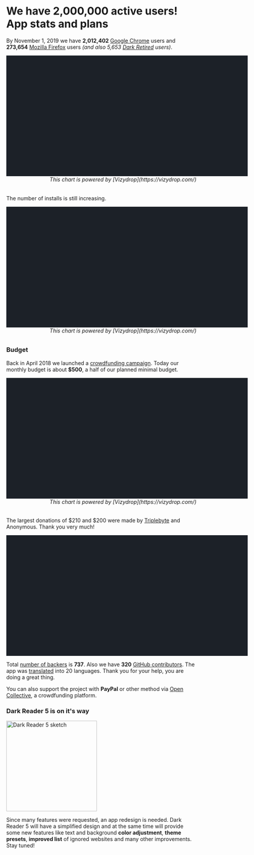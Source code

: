 # We have 2,000,000 active users! App stats and plans

By November 1, 2019 we have
**2,012,402** [Google Chrome](https://chrome.google.com/webstore/detail/dark-reader/eimadpbcbfnmbkopoojfekhnkhdbieeh) users
and **273,654** [Mozilla Firefox](https://addons.mozilla.org/firefox/addon/darkreader/) users
*(and also 5,653 [Dark Retired](https://chrome.google.com/webstore/detail/dark-retired/oibheihomapbjogmoabgfbkchjchpdfp) users)*.

<div id="chart-users" class="chart" style="background: #1c2128; width: 40rem; height: 20rem;"></div>

<h6 style="text-align: right; margin-top: 0;">This chart is powered by [Vizydrop](https://vizydrop.com/)</h6>

The number of installs is still increasing.

<div id="chart-installs-vs-uninstalls" class="chart" style="background: #1c2128; width: 40rem; height: 20rem;"></div>

<h6 style="text-align: right; margin-top: 0;">This chart is powered by [Vizydrop](https://vizydrop.com/)</h6>

### Budget

Back in April 2018 we launched a [crowdfunding campaign](https://darkreader.org/blog/dynamic-theme/). Today our monthly budget is about **$500**, a half of our planned minimal budget.

<div id="chart-backers" class="chart" style="background: #1c2128; width: 40rem; height: 20rem;"></div>

<h6 style="text-align: right; margin-top: 0;">This chart is powered by [Vizydrop](https://vizydrop.com/)</h6>

The largest donations of $210 and $200 were made by [Triplebyte](https://triplebyte.com/) and Anonymous. Thank you very much!

<div id="chart-donations" class="chart" style="background: #1c2128; width: 40rem; height: 20rem;"></div>

Total [number of backers](https://opencollective.com/darkreader#section-contributors) is **737**.
Also we have **320** [GitHub contributors](https://github.com/darkreader/darkreader/graphs/contributors).
The app was [translated](https://github.com/darkreader/darkreader/issues/559) into 20 languages.
Thank you for your help, you are doing a great thing.

You can also support the project with **PayPal** or other method via [Open Collective](https://opencollective.com/darkreader/contribute),
a crowdfunding platform.

### Dark Reader 5 is on it's way

<img src="/images/darkreader-5-logo-sketch.png" alt="Dark Reader 5 sketch" style="width: 15rem;" />

Since many features were requested, an app redesign is needed.
Dark Reader 5 will have a simplified design and at the same time will provide some new features
like text and background **color adjustment**, **theme presets**, **improved list** of ignored websites
and many other improvements. Stay tuned!

<script src="https://cdn.jsdelivr.net/npm/d3@5.7.0/dist/d3.min.js" defer></script>
<script src="https://cdn.jsdelivr.net/npm/taucharts@2.6.1/dist/taucharts.min.js" defer></script>
<link rel="stylesheet" href="https://cdn.jsdelivr.net/npm/taucharts@2.6.1/dist/taucharts.dark.min.css" />
<script>
window.addEventListener('DOMContentLoaded', function() {
// Users
Taucharts.api.tickFormat.add('m-y', function (x) {
  return x.toLocaleDateString('en-US', {
    month: 'short',
    year: 'numeric'
  });
});
(new Taucharts.Chart({
  type: 'stacked-area',
  x: 'Date',
  y: 'Users',
  color: 'Browser',
  label: 'Browser',
  data: getUsersData(),
  guide: {
    x: {
      tickFormat: 'm-y',
      timeInterval: 'month'
    },
    showGridLines: 'y',
    color: {
      brewer: [
        '#2f7485',
        '#e96c4c'
      ]
    }
  },
  settings: {
    utcTime: true,
    fitModel: 'entire-view'
  },
  plugins: [
    Taucharts.api.plugins.get('crosshair')(),
    Taucharts.api.plugins.get('diff-tooltip')(),
    Taucharts.api.plugins.get('annotations')({
      items: [{
        dim: 'Date',
        val: new Date('2019-01-01'),
        text: '2019',
        color: 'white',
        position: 'front',
      }]
    }),
    {
      onRender: function (chart) {
        // Fix labels colors
        Array.prototype.slice.call(chart.getSVG().querySelectorAll('text.i-role-label'))
          .forEach(function (el) {
            if (el.textContent === 'Chrome') {
              el.setAttribute('data-label', 'Chrome');
            }
            if (el.textContent === 'Firefox') {
              el.setAttribute('data-label', 'Firefox');
            }
          });
      }
    }
  ],
})).renderTo('#chart-users');
function getUsersData() {
  var csv = getUsersCSV();
  var SEPARATOR = ',';
  var lines = csv.map(function (ln) { return ln.trim(); }).filter(function (ln) { return ln; });
  var headers = lines[0].split(SEPARATOR);
  var data = lines.slice(1).map(function (ln) {
    var values = ln.split(SEPARATOR)
      .map(function (raw) {
        var value = null;
        value = Number(raw);
        if (isNaN(value)) {
          value = new Date(raw);
          if (isNaN(value)) {
            value = raw;
          }
        }
        return value;
      });
    return headers.reduce(function (obj, prop, i) {
      obj[prop] = values[i];
      return obj;
    }, {});
  });
  return data;
}
function getUsersCSV() {
  return [
    'Date,Users,Browser',
    '2018-10-01,568157,Chrome',
    '2018-11-01,642857,Chrome',
    '2018-12-01,700735,Chrome',
    '2019-01-01,701934,Chrome',
    '2019-02-01,898377,Chrome',
    '2019-03-01,994821,Chrome',
    '2019-04-01,1208022,Chrome',
    '2019-05-01,1243478,Chrome',
    '2019-06-01,1293258,Chrome',
    '2019-07-01,1319199,Chrome',
    '2019-08-01,1402612,Chrome',
    '2019-09-01,1612522,Chrome',
    '2019-10-01,1779641,Chrome',
    '2019-11-01,2012402,Chrome',
    '2018-10-01,28282,Firefox',
    '2018-11-01,37969,Firefox',
    '2018-12-01,39707,Firefox',
    '2019-01-01,45533,Firefox',
    '2019-02-01,104072,Firefox',
    '2019-03-01,138031,Firefox',
    '2019-04-01,147568,Firefox',
    '2019-05-01,135722,Firefox',
    '2019-06-01,124741,Firefox',
    '2019-07-01,160329,Firefox',
    '2019-08-01,167866,Firefox',
    '2019-09-01,165597,Firefox',
    '2019-10-01,244829,Firefox',
    '2019-11-01,301312,Firefox'
  ];
}
// Installs vs. Uninstalls
(new Taucharts.Chart({
  type: 'line',
  x: 'Date',
  y: 'Count',
  color: 'Action',
  label: 'Action',
  data: getInstallsVsUninstallsData(),
  guide: {
    x: {
      tickFormat: 'm-y',
      timeInterval: 'month'
    },
    showGridLines: 'y',
    color: {
      brewer: [
        '#2f7485',
        '#e96c4c'
      ]
    }
  },
  settings: {
    utcTime: true,
    fitModel: 'entire-view'
  },
  plugins: [
    Taucharts.api.plugins.get('crosshair')(),
    Taucharts.api.plugins.get('diff-tooltip')(),
    Taucharts.api.plugins.get('annotations')({
      items: [{
        dim: 'Date',
        val: new Date('2019-01-01'),
        text: '2019',
        color: 'white',
        position: 'front',
      }]
    }),
    {
      onRender: function (chart) {
        // Fix labels colors
        Array.prototype.slice.call(chart.getSVG().querySelectorAll('text.i-role-label'))
          .forEach(function (el) {
            if (el.textContent === 'Installs') {
              el.setAttribute('data-label', 'Installs');
            }
            if (el.textContent === 'Uninstalls') {
              el.setAttribute('data-label', 'Uninstalls');
            }
          });
      }
    }
  ],
})).renderTo('#chart-installs-vs-uninstalls');
function getInstallsVsUninstallsData() {
  return []
    .concat(getInstalls().map((function (ln) {
      return {
        'Action': 'Installs',
        'Date': new Date(ln.split(',')[0] + '-01'),
        'Count': parseInt(ln.split(',')[1])
      };
    })))
    .concat(getUninstalls().map((function (ln) {
      return {
        'Action': 'Uninstalls',
        'Date': new Date(ln.split(',')[0] + '-01'),
        'Count': parseInt(ln.split(',')[1])
      };
    })));
}
function getInstalls() {
  return [
    '2018-10,128069',
    '2018-11,127847',
    '2018-12,133655',
    '2019-01,214490',
    '2019-02,179496',
    '2019-03,272868',
    '2019-04,261331',
    '2019-05,258357',
    '2019-06,217906',
    '2019-07,241826',
    '2019-08,373711',
    '2019-09,439366',
    '2019-10,481173'
  ];
}
function getUninstalls() {
  return [
    '2018-10,50856',
    '2018-11,54433',
    '2018-12,55153',
    '2019-01,76384',
    '2019-02,76730',
    '2019-03,105653',
    '2019-04,111755',
    '2019-05,109922',
    '2019-06,90747',
    '2019-07,97108',
    '2019-08,151283',
    '2019-09,180895',
    '2019-10,201786'
  ];
}
// Backers
Taucharts.api.tickFormat.add('usd', function (x) { return '$' + x; });
(new Taucharts.Chart({
  type: 'bar',
  x: 'Month',
  y: 'Amount (USD)',
  label: 'Amount (USD)',
  data: getBackersData(),
  guide: {
    showGridLines: 'y',
    color: {
      brewer: [
        '#2f7485',
        '#e96c4c'
      ]
    },
    x: {
      label: {
        text: '2019'
      }
    },
    label: {
      tickFormat: 'usd'
    }
  },
  plugins: [
    Taucharts.api.plugins.get('crosshair')(),
    Taucharts.api.plugins.get('tooltip')(),
    Taucharts.api.plugins.get('annotations')({
      items: [{
        dim: 'Amount (USD)',
        val: 1000,
        text: 'Expected monthly budget',
        color: '#e96c4c',
        position: 'front'
      }]
    })
  ],
  settings: {
    fitModel: 'entire-view',
  }
})).renderTo('#chart-backers');
function getBackersData() {
  return [
    // {
    //     "Month": "2018-10-01",
    //     "Amount (USD)": 471,
    //     "Backers": 99
    // },
    // {
    //     "Month": "2018-11-01",
    //     "Amount (USD)": 589,
    //     "Backers": 518
    // },
    // {
    //     "Month": "2018-12-01",
    //     "Amount (USD)": 586,
    //     "Backers": 96
    // },
    {
        "Month": "Jan",
        "Amount (USD)": 612,
        "Backers": 109
    },
    {
        "Month": "Feb",
        "Amount (USD)": 422,
        "Backers": 93
    },
    {
        "Month": "Mar",
        "Amount (USD)": 493,
        "Backers": 95
    },
    {
        "Month": "Apr",
        "Amount (USD)": 363,
        "Backers": 86
    },
    {
        "Month": "May",
        "Amount (USD)": 380,
        "Backers": 88
    },
    {
        "Month": "Jun",
        "Amount (USD)": 422,
        "Backers": 86
    },
    {
        "Month": "Jul",
        "Amount (USD)": 327,
        "Backers": 88
    },
    {
        "Month": "Aug",
        "Amount (USD)": 460,
        "Backers": 90
    },
    {
        "Month": "Sep",
        "Amount (USD)": 715,
        "Backers": 110
    },
    {
        "Month": "Oct",
        "Amount (USD)": 424,
        "Backers": 111
    }
  ];
}
// Donations
var data = getData();
var container = d3.select('#chart-donations');
var rect = container.node().getBoundingClientRect();
var width = rect.width;
var height = rect.height;
var color = d3.scaleLinear()
  .range(['#2f7485', '#e96c4c'])
  .domain(d3.extent(data));
var treemap = d3.treemap()
  .size([width, height])
  .paddingInner(2);
var root = d3.hierarchy({children: data.map(function (d) { return {value: d}; })}).sum(function (d) { return d.value; });
var nodes = root.descendants();
treemap(root);
var cells = container
  .selectAll('.cell')
  .data(nodes.filter(function (n) { return n.depth > 0; }))
  .enter()
  .append('div')
  .attr('class', 'cell')
  .classed('cell_small', function (n) { return n.value < 20; })
  .classed('cell_very-small', function (n) { return n.value < 10; })
  .style('left', function (n) { return n.x0 + 'px'; })
  .style('top', function (n) { return n.y0 + 'px'; })
  .style('width', function (n) { return (n.x1 - n.x0) + 'px'; })
  .style('height', function (n) { return (n.y1 - n.y0) + 'px'; });
cells
  .append('div')
  .attr('class', 'cell__bg')
  .style('background', function (n) { return color(n.value); });
cells
  .append('span')
  .attr('class', 'cell__text')
  .text(function (n) { return n.value > 20 ? '$' + n.value : n.value; });
function getData(){
  return [200, 143, 130, 101, 100, 100, 100, 75, 75, 65, 65, 65, 50, 50, 50, 50, 50, 50, 50, 50, 50, 50, 50, 50, 50, 50, 50, 50, 50, 47, 40, 40, 40, 40, 40, 40, 39, 30, 30, 30, 30, 30, 30, 30, 30, 30, 30, 30, 26, 26, 26, 26, 26, 26, 26, 26, 26, 26, 26, 26, 26, 26, 26, 26, 26, 26, 26, 26, 26, 26, 25, 25, 25, 25, 25, 25, 25, 25, 25, 25, 25, 25, 25, 25, 25, 25, 25, 25, 25, 25, 25, 25, 25, 25, 25, 25, 25, 25, 25, 25, 25, 25, 24.97, 24, 22, 22, 20, 20, 20, 20, 20, 20, 20, 20, 20, 20, 20, 20, 20, 20, 20, 20, 20, 20, 20, 20, 20, 20, 20, 20, 20, 20, 20, 20, 20, 20, 20, 20, 20, 20, 18, 18, 18, 18, 16, 16, 16, 16, 16, 16, 15, 15, 15, 15, 15, 15, 15, 15, 15, 15, 14, 12, 12, 12, 12, 12, 11, 11, 10, 10, 10, 10, 10, 10, 10, 10, 10, 10, 10, 10, 10, 10, 10, 10, 10, 10, 10, 10, 10, 10, 10, 10, 10, 10, 10, 10, 10, 10, 10, 10, 10, 10, 10, 10, 10, 10, 10, 10, 10, 10, 10, 10, 10, 10, 10, 10, 10, 10, 10, 10, 10, 10, 10, 10, 10, 10, 10, 10, 10, 10, 10, 10, 10, 10, 10, 10, 10, 10, 10, 10, 10, 10, 10, 10, 10, 10, 10, 10, 10, 10, 10, 10, 10, 10, 10, 10, 10, 10, 10, 10, 10, 10, 10, 10, 10, 10, 10, 10, 10, 10, 10, 10, 10, 10, 10, 10, 10, 10, 10, 10, 10, 10, 10, 10, 10, 10, 10, 10, 10, 10, 10, 10, 10, 10, 10, 10, 10, 10, 10, 10, 10, 10, 10, 10, 10, 10, 10, 10, 10, 10, 9, 8, 8, 8, 8, 8, 8, 7, 7, 6, 6, 6, 6, 6, 6, 6, 5, 5, 5, 5, 5, 5, 5, 5, 5, 5, 5, 5, 5, 5, 5, 5, 5, 5, 5, 5, 5, 5, 5, 5, 5, 5, 5, 5, 5, 5, 5, 5, 5, 5, 5, 5, 5, 5, 5, 5, 5, 5, 5, 5, 5, 5, 5, 5, 5, 5, 5, 5, 5, 5, 5, 5, 5, 5, 5, 5, 5, 5, 5, 5, 5, 5, 5, 5, 5, 5, 5, 5, 5, 5, 5, 5, 5, 5, 5, 5, 5, 5, 5, 5, 5, 5, 5, 5, 5, 5, 5, 5, 5, 5, 5, 5, 5, 5, 5, 5, 5, 5, 5, 5, 5, 5, 5, 5, 5, 5, 5, 5, 5, 5, 5, 5, 5, 5, 5, 5, 5, 5, 5, 5, 5, 5, 5, 5, 5, 5, 5, 5, 5, 5, 5, 5, 5, 5, 5, 5, 5, 5, 5, 5, 5, 5, 5, 5, 5, 5, 5, 5, 5, 5, 5, 5, 4, 4, 4, 4, 4, 4, 3, 3, 3, 3, 3, 2, 2, 2, 2, 2, 2, 2, 2, 2, 2, 2, 2, 1.48, 1, 1, 1, 1, 1, 1, 1, 1];
}
});
</script>

<style>
.chart {
  overflow: hidden;
}
.tau-chart__tooltip {
  box-shadow: none;
  color: #fff;
}
.tau-chart__tooltip__buttons {
  box-shadow: none;
}
.tau-chart__tooltip__button {
  background: black;
  color: #fff;
}
.tau-chart__tooltip__button:hover {
  background: #1c2128;
}
.diff-tooltip__item_highlighted {
  background: transparent;
  box-shadow: none !important;
}
.tau-crosshair__label__text,
.i-role-datum~.i-role-label {
  fill: white !important;
}
#chart-donations {
  cursor: pointer;
  overflow: visible;
  position: relative;
}
#chart-donations .cell {
  box-sizing: border-box;
  overflow: hidden;
  position: absolute;
}
#chart-donations .cell__bg {
  height: 100%;
  opacity: 0.7;
  position: absolute;
  width: 100%;
}
#chart-donations .cell__text {
  color: white;
  display: inline-block;
  font-size: 11px;
  height: 100%;
  padding: 4px;
  position: absolute;
  width: 100%;
}
#chart-donations .cell:hover {
  overflow: visible;
  z-index: 999;
}
#chart-donations .cell:hover .cell__bg {
  opacity: 1;
}
#chart-donations .cell.cell_small .cell__text {
  font-size: 9px;
  padding: 1px;
}
#chart-donations .cell.cell_very-small .cell__text::before {
  content: "";
}
text[data-label="Chrome"],
text[data-label="Installs"] {
  fill: #2f7485 !important;
}
text[data-label="Firefox"],
text[data-label="Uninstalls"] {
  fill: #e96c4c !important;
}
</style>
